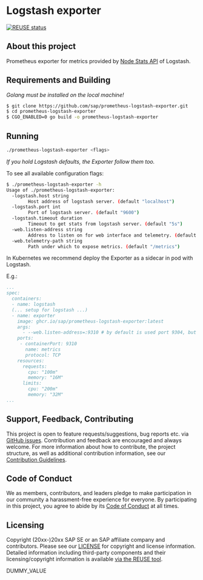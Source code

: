 # Logstash exporter


[![REUSE status](https://api.reuse.software/badge/github.com/SAP/prometheus-logstash-exporter)](https://api.reuse.software/info/github.com/SAP/prometheus-logstash-exporter)

## About this project

Prometheus exporter for metrics provided by [Node Stats API](https://www.elastic.co/guide/en/logstash/current/monitoring-logstash.html) of Logstash.

## Requirements and Building

*Golang must be installed on the local machine!*

```bash
$ git clone https://github.com/sap/prometheus-logstash-exporter.git
$ cd prometheus-logstash-exporter
$ CGO_ENABLED=0 go build -o prometheus-logstash-exporter
```

## Running

```bash
./prometheus-logstash-exporter <flags>
```

*If you hold Logstash defaults, the Exporter follow them too.*

To see all available configuration flags:

```bash
$ ./prometheus-logstash-exporter -h
Usage of ./prometheus-logstash-exporter:
  -logstash.host string
        Host address of logstash server. (default "localhost")
  -logstash.port int
        Port of logstash server. (default "9600")
  -logstash.timeout duration
        Timeout to get stats from logstash server. (default "5s")
  -web.listen-address string
        Address to listen on for web interface and telemetry. (default ":9304")
  -web.telemetry-path string
        Path under which to expose metrics. (default "/metrics")
```

In Kubernetes we recommend deploy the Exporter as a sidecar in pod with Logstash.

E.g.:
```yaml
...
spec:
  containers:
  - name: logstash
  (... setup for logstash ...)
  - name: exporter
    image: ghcr.io/sap/prometheus-logstash-exporter:latest
    args:
      - --web.listen-address=:9310 # by default is used port 9304, but feel free adapt this setting
    ports:
     - containerPort: 9310
       name: metrics
       protocol: TCP
    resources:
      requests:
        cpu: "100m"
        memory: "16M"
      limits:
        cpu: "200m"
        memory: "32M"
...
```

## Support, Feedback, Contributing

This project is open to feature requests/suggestions, bug reports etc. via [GitHub issues](https://github.com/SAP/prometheus-logstash-exporter/issues). Contribution and feedback are encouraged and always welcome. For more information about how to contribute, the project structure, as well as additional contribution information, see our [Contribution Guidelines](CONTRIBUTING.md).

## Code of Conduct

We as members, contributors, and leaders pledge to make participation in our community a harassment-free experience for everyone. By participating in this project, you agree to abide by its [Code of Conduct](https://github.com/SAP/.github/blob/main/CODE_OF_CONDUCT.md) at all times.

## Licensing

Copyright (20xx-)20xx SAP SE or an SAP affiliate company and <your-project> contributors. Please see our [LICENSE](LICENSE) for copyright and license information. Detailed information including third-party components and their licensing/copyright information is available [via the REUSE tool](https://api.reuse.software/info/github.com/SAP/prometheus-logstash-exporter).

DUMMY_VALUE
